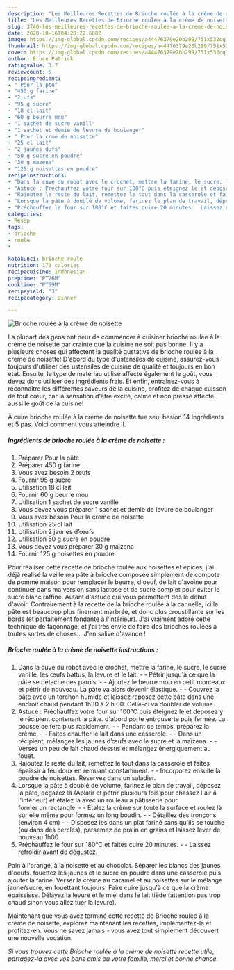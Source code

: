 ```yaml
---
description: "Les Meilleures Recettes de Brioche roulée à la crème de noisette"
title: "Les Meilleures Recettes de Brioche roulée à la crème de noisette"
slug: 3740-les-meilleures-recettes-de-brioche-roulee-a-la-creme-de-noisette
date: 2020-10-16T04:28:22.688Z
image: https://img-global.cpcdn.com/recipes/a44476379e20b299/751x532cq70/brioche-roulee-a-la-creme-de-noisette-photo-principale-de-la-recette.jpg
thumbnail: https://img-global.cpcdn.com/recipes/a44476379e20b299/751x532cq70/brioche-roulee-a-la-creme-de-noisette-photo-principale-de-la-recette.jpg
cover: https://img-global.cpcdn.com/recipes/a44476379e20b299/751x532cq70/brioche-roulee-a-la-creme-de-noisette-photo-principale-de-la-recette.jpg
author: Bruce Patrick
ratingvalue: 3.7
reviewcount: 5
recipeingredient:
- " Pour la pte"
- "450 g farine"
- "2 ufs"
- "95 g sucre"
- "18 cl lait"
- "60 g beurre mou"
- "1 sachet de sucre vanill"
- "1 sachet et demie de levure de boulanger"
- " Pour la crme de noisette"
- "25 cl lait"
- "2 jaunes dufs"
- "50 g sucre en poudre"
- "30 g mazena"
- "125 g noisettes en poudre"
recipeinstructions:
- "Dans la cuve du robot avec le crochet, mettre la farine, le sucre, le sucre vanillé, les œufs battus, la levure et le lait.  Pétrir jusqu&#39;à ce que la pâte se détache des parois.  Ajoutez le beurre mou en petit morceaux et pétrir de nouveau. La pâte va alors devenir élastique.  Couvrez la pâte avec un torchon humide et laissez reposez cette pâte dans une endroit chaud pendant 1h30 à 2 h 00. Celle-ci va doubler de volume."
- "Astuce : Préchauffez votre four sur 100°C puis éteignez le et déposez y le récipient contenant la pâte. d&#39;abord porte entrouverte puis fermée. La pousse ce fera plus rapidement.  Pendant ce temps, préparez la crème.  Faites chauffer le lait dans une casserole.  Dans un récipient, mélangez les jaunes d’œufs avec le sucre et la maïzena.  Versez un peu de lait chaud dessus et mélangez énergiquement au fouet."
- "Rajoutez le reste du lait, remettez le tout dans la casserole et faites épaissir à feu doux en remuant constamment.  Incorporez ensuite la poudre de noisettes. Réservez dans un saladier."
- "Lorsque la pâte à doublé de volume, farinez le plan de travail, déposez la pâte, dégazez là (Aplatir et pétrir plusieurs fois pour chassez l&#39;air à l&#39;intérieur) et étalez là avec un rouleau à pâtisserie pour former un rectangle   Étalez la crème sur toute la surface et roulez là sur elle même pour formez un long boudin.  Détaillez des tronçons (environ 4 cm)  Disposez les dans un plat fariné sans qu&#39;ils se touche (ou dans des cercles), parsemez de pralin en grains et laissez lever de nouveau 1h00"
- "Préchauffez le four sur 180°C et faites cuire 20 minutes.  Laissez refroidir avant de dégustez."
categories:
- Resep
tags:
- brioche
- roule
- 

katakunci: brioche roule  
nutrition: 173 calories
recipecuisine: Indonesian
preptime: "PT26M"
cooktime: "PT59M"
recipeyield: "3"
recipecategory: Dinner

---
```



![Brioche roulée à la crème de noisette](https://img-global.cpcdn.com/recipes/a44476379e20b299/751x532cq70/brioche-roulee-a-la-creme-de-noisette-photo-principale-de-la-recette.jpg)

La plupart des gens ont peur de commencer à cuisiner brioche roulée à la crème de noisette par crainte que la cuisine ne soit pas bonne. Il y a plusieurs choses qui affectent la qualité gustative de brioche roulée à la crème de noisette! D'abord du type d'ustensiles de cuisine, assurez-vous toujours d'utiliser des ustensiles de cuisine de qualité et toujours en bon état. Ensuite, le type de matériau utilisé affecte également le goût, vous devez donc utiliser des ingrédients frais. Et enfin, entraînez-vous à reconnaître les différentes saveurs de la cuisine, profitez de chaque cuisson de tout cœur, car la sensation d'être excité, calme et non pressé affecte aussi le goût de la cuisine!

<!--inarticleads1-->

À cuire brioche roulée à la crème de noisette tue seul besion 14 Ingrédients et 5 pas. Voici comment vous atteindre il.

##### Ingrédients de brioche roulée à la crème de noisette :

1. Préparer  Pour la pâte
1. Préparer 450 g farine
1. Vous avez besoin 2 œufs
1. Fournir 95 g sucre
1. Utilisation 18 cl lait
1. Fournir 60 g beurre mou
1. Utilisation 1 sachet de sucre vanillé
1. Vous devez vous préparer 1 sachet et demie de levure de boulanger
1. Vous avez besoin  Pour la crème de noisette
1. Utilisation 25 cl lait
1. Utilisation 2 jaunes d’œufs
1. Utilisation 50 g sucre en poudre
1. Vous devez vous préparer 30 g maïzena
1. Fournir 125 g noisettes en poudre


Pour réaliser cette recette de brioche roulée aux noisettes et épices, j&#39;ai déjà réalisé la veille ma pâte à brioche composée simplement de compote de pomme maison pour remplacer le beurre, d&#39;oeuf, de lait d&#39;avoine pour continuer dans ma version sans lactose et de sucre complet pour éviter le sucre blanc raffiné. Autant d&#39;astuce qui vous permettent dès le début d&#39;avoir. Contrairement à la recette de la brioche roulée à la cannelle, ici la pâte est beaucoup plus finement marbrée, et donc plus croustillante sur les bords (et parfaitement fondante à l&#39;intérieur). J&#39;ai vraiment adoré cette technique de façonnage, et j&#39;ai très envie de faire des brioches roulées à toutes sortes de choses… J&#39;en salive d&#39;avance ! 

<!--inarticleads2-->

##### Brioche roulée à la crème de noisette instructions :

1. Dans la cuve du robot avec le crochet, mettre la farine, le sucre, le sucre vanillé, les œufs battus, la levure et le lait. -  - Pétrir jusqu&#39;à ce que la pâte se détache des parois. -  - Ajoutez le beurre mou en petit morceaux et pétrir de nouveau. La pâte va alors devenir élastique. -  - Couvrez la pâte avec un torchon humide et laissez reposez cette pâte dans une endroit chaud pendant 1h30 à 2 h 00. Celle-ci va doubler de volume.
1. Astuce : Préchauffez votre four sur 100°C puis éteignez le et déposez y le récipient contenant la pâte. d&#39;abord porte entrouverte puis fermée. La pousse ce fera plus rapidement. -  - Pendant ce temps, préparez la crème. -  - Faites chauffer le lait dans une casserole. -  - Dans un récipient, mélangez les jaunes d’œufs avec le sucre et la maïzena. -  - Versez un peu de lait chaud dessus et mélangez énergiquement au fouet.
1. Rajoutez le reste du lait, remettez le tout dans la casserole et faites épaissir à feu doux en remuant constamment. -  - Incorporez ensuite la poudre de noisettes. Réservez dans un saladier.
1. Lorsque la pâte à doublé de volume, farinez le plan de travail, déposez la pâte, dégazez là (Aplatir et pétrir plusieurs fois pour chassez l&#39;air à l&#39;intérieur) et étalez là avec un rouleau à pâtisserie pour former un rectangle  -  - Étalez la crème sur toute la surface et roulez là sur elle même pour formez un long boudin. -  - Détaillez des tronçons (environ 4 cm) -  - Disposez les dans un plat fariné sans qu&#39;ils se touche (ou dans des cercles), parsemez de pralin en grains et laissez lever de nouveau 1h00
1. Préchauffez le four sur 180°C et faites cuire 20 minutes. -  - Laissez refroidir avant de dégustez.


Pain à l&#39;orange, à la noisette et au chocolat. Séparer les blancs des jaunes d&#39;oeufs. fouettez les jaunes et le sucre en poudre dans une casserole puis ajouter la farine. Verser la crème au caramel et au noisettes sur le mélange jaune/sucre, en fouettant toujours. Faire cuire jusqu&#39;à ce que la crème épaississe. Délayez la levure et le miel dans le lait tiède (attention pas trop chaud sinon vous allez tuer la levure). 

<!--inarticleads1-->

<p>
Maintenant que vous avez terminé cette recette de Brioche roulée à la crème de noisette, explorez maintenant les recettes, implémentez-la et profitez-en. Vous ne savez jamais - vous avez tout simplement découvert une nouvelle vocation.
</p>

<p>
<i>Si vous trouvez cette Brioche roulée à la crème de noisette recette utile, partagez-la avec vos bons amis ou votre famille, merci et bonne chance.</i>
</p>
